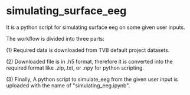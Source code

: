 # simulating_surface_eeg
It is a python script for simulating surface eeg on some given user inputs.

The workflow is divided into three parts:

(1) Required data is downloaded from TVB default project datasets.

(2) Downloaded file is in .h5 format, therefore it is converted into the required format like .zip,.txt, or .npy for python scripting.

(3) Finally, A python script to simulate_eeg from the given user input is uploaded with the name of "simulating_eeg.ipynb".
